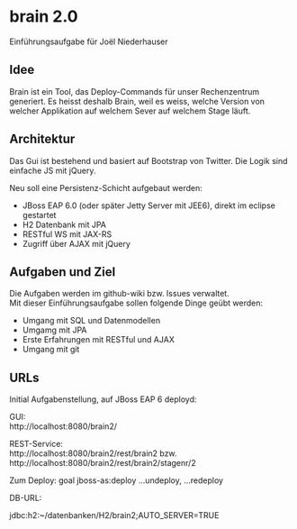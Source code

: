 brain 2.0
======

Einführungsaufgabe für Joël Niederhauser



Idee
----

Brain ist ein Tool, das Deploy-Commands für unser Rechenzentrum generiert. 
Es heisst deshalb Brain, weil es weiss, welche Version von welcher Applikation auf welchem Sever auf welchem Stage läuft. 



Architektur
-----------

Das Gui ist bestehend und basiert auf Bootstrap von Twitter. Die Logik sind einfache JS mit jQuery. 

Neu soll eine Persistenz-Schicht aufgebaut werden: 

- JBoss EAP 6.0 (oder später Jetty Server mit JEE6), direkt im eclipse gestartet
- H2 Datenbank mit JPA
- RESTful WS mit JAX-RS
- Zugriff über AJAX mit jQuery


Aufgaben und Ziel
-----------------


Die Aufgaben werden im github-wiki bzw. Issues verwaltet.   
Mit dieser Einführungsaufgabe sollen folgende Dinge geübt werden: 
- Umgang mit SQL und Datenmodellen
- Umgamg mit JPA
- Erste Erfahrungen mit RESTful und AJAX
- Umgang mit git



URLs
----

Initial Aufgabenstellung, auf JBoss EAP 6 deployd:  

GUI:  
http://localhost:8080/brain2/

REST-Service:  
http://localhost:8080/brain2/rest/brain2
bzw.   
http://localhost:8080/brain2/rest/brain2/stagenr/2




Zum Deploy: goal jboss-as:deploy  ...undeploy, ...redeploy


DB-URL: 

jdbc:h2:~/datenbanken/H2/brain2;AUTO_SERVER=TRUE



